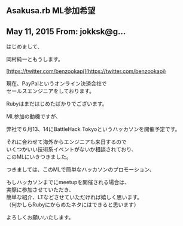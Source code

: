 ## Asakusa.rb ML参加希望

## May 11, 2015 From: jokksk@g...

はじめまして、

岡村純一ともうします。

[https://twitter.com/benzookapi](https://twitter.com/benzookapi)

現在、PayPalというオンライン決済会社で  
セールスエンジニアをしております。

Rubyはまだはじめたばかりでございます。

ML参加の動機ですが、

弊社で６月13、14にBattleHack Tokyoというハッカソンを開催予定です。

それに合わせて海外からエンジニアも来日するので  
いくつかいい技術系イベントがないか相談されており、  
このMLにいきつきました。

つきましては、このMLで簡単なハッカソンのプロモーション、

もしハッカソンまでにmeetupを開催される場合は、  
実際に参加させていただき、  
簡単な紹介、LTなどさせていただければ嬉しく思います。  
（何かしらRubyにからめたネタにはできると思います）

よろしくお願いいたします。

